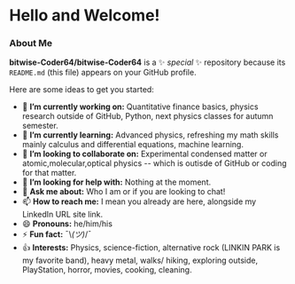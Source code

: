 # Hello and Welcome!

### About Me


**bitwise-Coder64/bitwise-Coder64** is a ✨ _special_ ✨ repository because its `README.md` (this file) appears on your GitHub profile.

Here are some ideas to get you started:

- 🔭 <b>I’m currently working on:</b> Quantitative finance basics, physics research outside of GitHub, Python, next physics classes for autumn semester.
- 🌱 <b>I’m currently learning:</b> Advanced physics, refreshing my math skills mainly calculus and differential equations, machine learning.
- 👯 <b>I’m looking to collaborate on:</b> Experimental condensed matter or atomic,molecular,optical physics -- which is outisde of GitHub or coding for that matter.
- 🤔 <b>I’m looking for help with:</b> Nothing at the moment.
- 💬 <b>Ask me about:</b> Who I am or if you are looking to chat!
- 📫 <b>How to reach me:</b> I mean you already are here, alongside my LinkedIn URL site link.
- 😄 <b>Pronouns:</b> he/him/his
- ⚡ <b>Fun fact:</b> ¯\\_(ツ)_/¯
- 👍 <b>Interests:</b> Physics, science-fiction, alternative rock (LINKIN PARK is my favorite band), heavy metal, walks/ hiking, exploring outside, PlayStation, horror, movies, cooking, cleaning.

